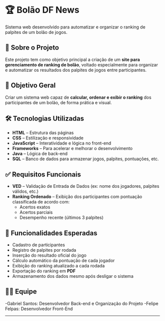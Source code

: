 
# 🏆 Bolão DF News

Sistema web desenvolvido para automatizar e organizar o ranking de palpites de um bolão de jogos.

## 📌 Sobre o Projeto

Este projeto tem como objetivo principal a criação de um **site para gerenciamento de ranking de bolão**, voltado especialmente para organizar e automatizar os resultados dos palpites de jogos entre participantes.

## 🎯 Objetivo Geral

Criar um sistema web capaz de **calcular, ordenar e exibir o ranking** dos participantes de um bolão, de forma prática e visual.

## 🛠️ Tecnologias Utilizadas

- **HTML** – Estrutura das páginas
- **CSS** – Estilização e responsividade
- **JavaScript** – Interatividade e lógica no front-end
- **Frameworks** – Para acelerar e melhorar o desenvolvimento
- **Java** – Lógica de back-end
- **SQL** – Banco de dados para armazenar jogos, palpites, pontuações, etc.

## ✅ Requisitos Funcionais

- **VED** – Validação de Entrada de Dados (ex: nome dos jogadores, palpites válidos, etc.)
- **Ranking Ordenado** – Exibição dos participantes com pontuação classificada de acordo com:
  - Acertos exatos
  - Acertos parciais
  - Desempenho recente (últimos 3 palpites)

## 🚀 Funcionalidades Esperadas

- Cadastro de participantes
- Registro de palpites por rodada
- Inserção do resultado oficial do jogo
- Cálculo automático da pontuação de cada jogador
- Exibição do ranking atualizado a cada rodada
- Exportação do ranking em **PDF**
- Armazenamento dos dados mesmo após desligar o sistema

## 👨‍💻 Equipe

-Gabriel Santos: Desenvolvedor Back-end e Organização do Projeto
-Felipe Felpas: Desenvolvedor Front-End

---


